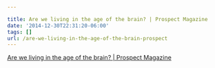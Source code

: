 ```yaml
---

title: Are we living in the age of the brain? | Prospect Magazine
date: '2014-12-30T22:31:20-06:00'
tags: []
url: /are-we-living-in-the-age-of-the-brain-prospect
---
```

<a href="http://www.prospectmagazine.co.uk//blogs/philip-ball/are-we-living-in-the-age-of-the-brain">Are we living in the age of the brain? | Prospect Magazine</a><br/>
